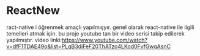 # ReactNew
ract-native i öğrenmek amaçlı yapılmışyır. genel olarak react-native ile ilgili temelleri atmak için.
bu proje youtube tan bir video serisi takip edilerek yapılmıştır. video linki:https://www.youtube.com/watch?v=dfF1TDAE49o&list=PLqB3diFeF20ThATzo4LKod0FvfGwqAsnC


